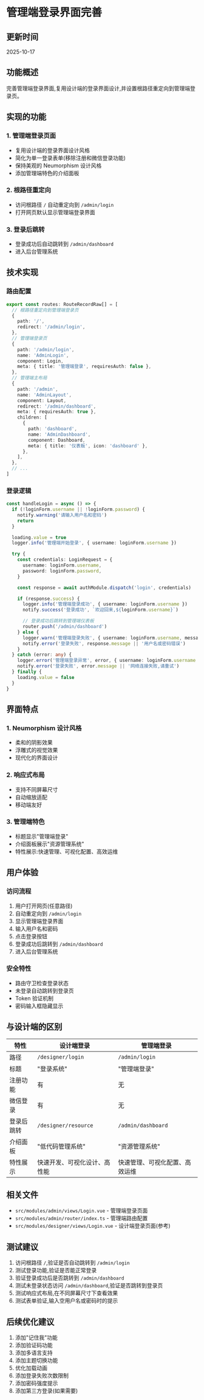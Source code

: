 # 管理端登录界面完善

## 更新时间

2025-10-17

## 功能概述

完善管理端登录界面,复用设计端的登录界面设计,并设置根路径重定向到管理端登录页。

## 实现的功能

### 1. 管理端登录页面

- 复用设计端的登录界面设计风格
- 简化为单一登录表单(移除注册和微信登录功能)
- 保持美观的 Neumorphism 设计风格
- 添加管理端特色的介绍面板

### 2. 根路径重定向

- 访问根路径 `/` 自动重定向到 `/admin/login`
- 打开网页默认显示管理端登录界面

### 3. 登录后跳转

- 登录成功后自动跳转到 `/admin/dashboard`
- 进入后台管理系统

## 技术实现

### 路由配置

```typescript
export const routes: RouteRecordRaw[] = [
  // 根路径重定向到管理端登录页
  {
    path: '/',
    redirect: '/admin/login',
  },
  // 管理端登录页
  {
    path: '/admin/login',
    name: 'AdminLogin',
    component: Login,
    meta: { title: '管理端登录', requiresAuth: false },
  },
  // 管理端主布局
  {
    path: '/admin',
    name: 'AdminLayout',
    component: Layout,
    redirect: '/admin/dashboard',
    meta: { requiresAuth: true },
    children: [
      {
        path: 'dashboard',
        name: 'AdminDashboard',
        component: Dashboard,
        meta: { title: '仪表板', icon: 'dashboard' },
      },
    ],
  },
  // ...
]
```

### 登录逻辑

```typescript
const handleLogin = async () => {
  if (!loginForm.username || !loginForm.password) {
    notify.warning('请输入用户名和密码')
    return
  }

  loading.value = true
  logger.info('管理端开始登录', { username: loginForm.username })

  try {
    const credentials: LoginRequest = {
      username: loginForm.username,
      password: loginForm.password,
    }

    const response = await authModule.dispatch('login', credentials)

    if (response.success) {
      logger.info('管理端登录成功', { username: loginForm.username })
      notify.success('登录成功', `欢迎回来,${loginForm.username}`)

      // 登录成功后跳转到管理端仪表板
      router.push('/admin/dashboard')
    } else {
      logger.warn('管理端登录失败', { username: loginForm.username, message: response.message })
      notify.error('登录失败', response.message || '用户名或密码错误')
    }
  } catch (error: any) {
    logger.error('管理端登录异常', error, { username: loginForm.username })
    notify.error('登录失败', error.message || '网络连接失败,请重试')
  } finally {
    loading.value = false
  }
}
```

## 界面特点

### 1. Neumorphism 设计风格

- 柔和的阴影效果
- 浮雕式的视觉效果
- 现代化的界面设计

### 2. 响应式布局

- 支持不同屏幕尺寸
- 自动缩放适配
- 移动端友好

### 3. 管理端特色

- 标题显示"管理端登录"
- 介绍面板展示"资源管理系统"
- 特性展示:快速管理、可视化配置、高效运维

## 用户体验

### 访问流程

1. 用户打开网页(任意路径)
2. 自动重定向到 `/admin/login`
3. 显示管理端登录界面
4. 输入用户名和密码
5. 点击登录按钮
6. 登录成功后跳转到 `/admin/dashboard`
7. 进入后台管理系统

### 安全特性

- 路由守卫检查登录状态
- 未登录自动跳转到登录页
- Token 验证机制
- 密码输入框隐藏显示

## 与设计端的区别

| 特性       | 设计端登录                   | 管理端登录                     |
| ---------- | ---------------------------- | ------------------------------ |
| 路径       | `/designer/login`            | `/admin/login`                 |
| 标题       | "登录系统"                   | "管理端登录"                   |
| 注册功能   | 有                           | 无                             |
| 微信登录   | 有                           | 无                             |
| 登录后跳转 | `/designer/resource`         | `/admin/dashboard`             |
| 介绍面板   | "低代码管理系统"             | "资源管理系统"                 |
| 特性展示   | 快速开发、可视化设计、高性能 | 快速管理、可视化配置、高效运维 |

## 相关文件

- `src/modules/admin/views/Login.vue` - 管理端登录页面
- `src/modules/admin/router/index.ts` - 管理端路由配置
- `src/modules/designer/views/Login.vue` - 设计端登录页面(参考)

## 测试建议

1. 访问根路径 `/`,验证是否自动跳转到 `/admin/login`
2. 测试登录功能,验证是否能正常登录
3. 验证登录成功后是否跳转到 `/admin/dashboard`
4. 测试未登录状态访问 `/admin/dashboard`,验证是否跳转到登录页
5. 测试响应式布局,在不同屏幕尺寸下查看效果
6. 测试表单验证,输入空用户名或密码时的提示

## 后续优化建议

1. 添加"记住我"功能
2. 添加验证码功能
3. 添加多语言支持
4. 添加主题切换功能
5. 优化加载动画
6. 添加登录失败次数限制
7. 添加密码强度提示
8. 添加第三方登录(如果需要)
